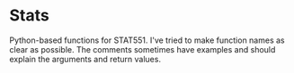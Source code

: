 # Stats
Python-based functions for STAT551. I've tried to make function names as clear as possible. The comments sometimes have examples and should explain the arguments and return values. 
